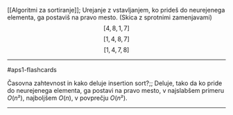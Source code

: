 [[Algoritmi za sortiranje]];
Urejanje z vstavljanjem, ko prideš do neurejenega elementa, ga postaviš na pravo mesto. (Skica z sprotnimi zamenjavami)
$$[4, 8, 1, 7]$$
$$[1, 4, 8, 7]$$
$$[1, 4, 7, 8]$$

---

#aps1-flashcards  

Časovna zahtevnost in kako deluje insertion sort?;; Deluje, tako da ko pride do neurejenega elementa, ga postavi na pravo mesto, v najslabšem primeru $O(n²)$, najboljšem $O(n)$, v povprečju $O(n²)$.
<!--SR:!2024-10-30,11,270-->

---
